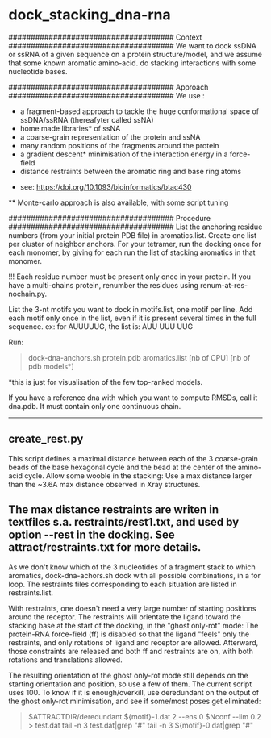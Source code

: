 # dock_stacking_dna-rna

#####################################
Context
#####################################
We want to dock ssDNA or ssRNA of a given sequence on a protein structure/model, and we assume that some known aromatic amino-acid.
do stacking interactions with some nucleotide bases.

#####################################
Approach
#####################################
We use :
- a fragment-based approach to tackle the huge conformational space of ssDNA/ssRNA (thereafyter called ssNA)
- home made libraries* of ssNA
- a coarse-grain representation of the protein and ssNA
- many random positions of the fragments around the protein 
- a gradient descent* minimisation of the interaction energy in a force-field
- distance restraints between the aromatic ring and base ring atoms

* see:
https://doi.org/10.1093/bioinformatics/btac430


** Monte-carlo approach is also available, with some script tuning

#####################################
Procedure
#####################################
List the anchoring residue numbers (from your initial protein PDB file) in aromatics.list.
Create one list per cluster of neighbor anchors. For your tetramer, run the docking once for each monomer, by giving for each run the list of stacking aromatics in that monomer. 

!!! Each residue number must be present only once in your protein. If you have a multi-chains protein, renumber the residues using renum-at-res-nochain.py.

List the 3-nt motifs you want to dock in motifs.list, one motif per line. Add each motif only once in the list, even if it is present several times in the full sequence. ex: for AUUUUUG, the list is:
AUU
UUU
UUG

Run:
> dock-dna-anchors.sh protein.pdb aromatics.list [nb of CPU] [nb of pdb models*]

*this is just for visualisation of the few top-ranked models.

If you have a reference dna with which you want to compute RMSDs, call it dna.pdb. It must contain only one continuous chain.

----------------------------
create_rest.py
----------------------------
This script defines a maximal distance between each of the 3 coarse-grain beads of the base hexagonal cycle and the bead at the center of the amino-acid cycle.
Allow some wooble in the stacking: Use a max distance larger than the ~3.6A max distance observed in Xray structures.

The max distance restraints are writen in textfiles s.a. restraints/rest1.txt, and used by option --rest in the docking. See attract/restraints.txt for more details.
----------------------------

As we don't know which of the 3 nucleotides of a fragment stack to which aromatics, dock-dna-achors.sh dock with all possible combinations, in a for loop. The restraints files corresponding to each situation are listed in restraints.list.

With restraints, one doesn't need a very large number of starting positions around the receptor.
The restraints will orientate the ligand toward the stacking base at the start of the docking, in the "ghost only-rot" mode:
The protein-RNA force-field (ff) is disabled so that the ligand "feels" only the restraints, and only rotations of ligand and receptor are allowed.
Afterward, those constraints are released and both ff and restraints are on, with both rotations and translations allowed.

The resulting orientation of the ghost only-rot mode still depends on the starting orientation and position, so use a few of them.
The current script uses 100. To know if it is enough/overkill, use deredundant on the output of the ghost only-rot minimisation, and see if some/most poses get eliminated:

> $ATTRACTDIR/deredundant ${motif}-1.dat 2 --ens 0 $Nconf --lim 0.2 > test.dat
> tail -n 3  test.dat|grep "#"
> tail -n 3  ${motif}-0.dat|grep "#"

